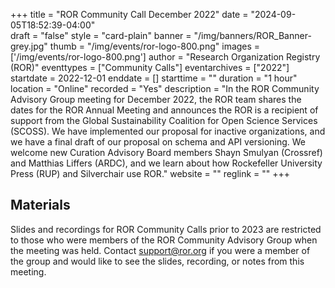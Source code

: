 +++
title = "ROR Community Call December 2022" 
date = "2024-09-05T18:52:39-04:00"  
draft = "false" 
style = "card-plain" 
banner = "/img/banners/ROR_Banner-grey.jpg" 
thumb = "/img/events/ror-logo-800.png" 
images = ['/img/events/ror-logo-800.png']
author = "Research Organization Registry (ROR)" 
eventtypes = ["Community Calls"]
eventarchives = ["2022"]
startdate = 2022-12-01
enddate = []
starttime = ""
duration = "1 hour"
location = "Online"
recorded = "Yes"
description = "In the ROR Community Advisory Group meeting for December 2022, the ROR team shares the dates for the ROR Annual Meeting and announces the ROR is a recipient of support from the Global Sustainability Coalition for Open Science Services (SCOSS). We have implemented our proposal for inactive organizations, and we have a final draft of our proposal on schema and API versioning. We welcome new Curation Advisory Board members Shayn Smulyan (Crossref) and Matthias Liffers (ARDC), and we learn about how Rockefeller University Press (RUP) and Silverchair use ROR."
website = ""
reglink = ""
+++


## Materials 

Slides and recordings for ROR Community Calls prior to 2023 are restricted to those who were members of the ROR Community Advisory Group when the meeting was held. Contact support@ror.org if you were a member of the group and would like to see the slides, recording, or notes from this meeting. 
